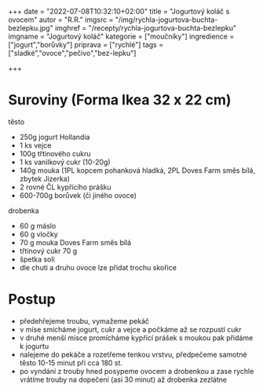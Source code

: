 
+++
date = "2022-07-08T10:32:10+02:00"
title = "Jogurtový koláč s ovocem"
autor = "R.R."
imgsrc = "/img/rychla-jogurtova-buchta-bezlepku.jpg"
imghref = "/recepty/rychla-jogurtova-buchta-bezlepku"
imgname = "Jogurtový koláč"
kategorie = ["moučníky"]
ingredience = ["jogurt","borůvky"]
priprava = ["rychlé"]
tags = ["sladké","ovoce","pečivo","bez-lepku"]

+++

# Suroviny (Forma Ikea 32 x 22 cm)
těsto
- 250g jogurt Hollandia
- 1 ks vejce
- 100g třtinového cukru
- 1 ks vanilkový cukr (10-20g)
- 140g mouka (1PL kopcem pohanková hladká, 2PL Doves Farm směs bílá, zbytek Jizerka)
- 2 rovné ČL kypřícího prášku
- 600-700g borůvek (či jiného ovoce)

drobenka
- 60 g máslo
- 60 g vločky
- 70 g mouka Doves Farm směs bílá
- třtinový cukr 70 g
- špetka soli
- dle chuti a druhu ovoce lze přidat trochu skořice

# Postup
- předehřejeme troubu, vymažeme pekáč
- v míse smícháme jogurt, cukr a vejce a počkáme až se rozpustí cukr
- v druhé menší misce promícháme kypřící prášek s moukou pak přidáme k jogurtu
- nalejeme do pekáče a rozetřeme tenkou vrstvu, předpečeme samotné těsto 10-15 minut při cca 180 st.
- po vyndání z trouby hned posypeme ovocem a drobenkou a zase rychle vrátíme trouby na dopečení (asi 30 minut) až drobenka zezlátne